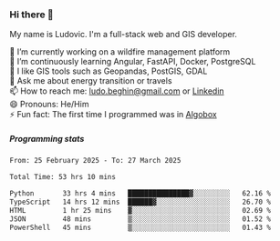 ### Hi there 👋

My name is Ludovic. I'm a full-stack web and GIS developer.

 🔭 I’m currently working on a wildfire management platform<br/>
 🌱 I’m continuously learning Angular, FastAPI, Docker, PostgreSQL<br/>
 👯 I like GIS tools such as Geopandas, PostGIS, GDAL<br/>
 💬 Ask me about energy transition or travels<br/>
 📫 How to reach me: ludo.beghin@gmail.com or [Linkedin](https://www.linkedin.com/in/ludovic-beghin/)<br/>
 😄 Pronouns: He/Him<br/>
 ⚡ Fun fact: The first time I programmed was in [Algobox](https://fr.wikipedia.org/wiki/Algobox)<br/>

##### Programming stats
<!--START_SECTION:waka-->

```txt
From: 25 February 2025 - To: 27 March 2025

Total Time: 53 hrs 10 mins

Python       33 hrs 4 mins   ███████████████▓░░░░░░░░░   62.16 %
TypeScript   14 hrs 12 mins  ██████▓░░░░░░░░░░░░░░░░░░   26.70 %
HTML         1 hr 25 mins    ▓░░░░░░░░░░░░░░░░░░░░░░░░   02.69 %
JSON         48 mins         ▒░░░░░░░░░░░░░░░░░░░░░░░░   01.52 %
PowerShell   45 mins         ▒░░░░░░░░░░░░░░░░░░░░░░░░   01.43 %
```

<!--END_SECTION:waka-->
